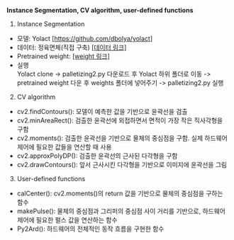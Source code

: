 **Instance Segmentation, CV algorithm, user-defined functions**<br>
1. Instance Segmentation<br>
- 모델: Yolact [https://github.com/dbolya/yolact]<br>
- 데이터: 정육면체(직접 구축) [[데이터 링크]](https://drive.google.com/drive/folders/1mY1t2hW2ppF5HKe9G4--kyBVDySUKixd?usp=share_link)<br>
- Pretrained weight: [[weight 링크]](https://drive.google.com/drive/folders/1mY1t2hW2ppF5HKe9G4--kyBVDySUKixd?usp=share_link)<br>
- 실행<br>
Yolact clone -> palletizing2.py 다운로드 후 Yolact 하위 폴더로 이동 -> pretrained weight 다운 후 weights 폴더에 넣어주기 -> palletizing2.py 실행
2. CV algorithm<br>
- cv2.findContours(): 모델이 예측한 값을 기반으로 윤곽선을 검출<br>
- cv2.minAreaRect(): 검출한 윤곽선에 외접하면서 면적이 가장 작은 직사각형을 구함<br>
- cv2.moments(): 검출한 윤곽선을 기반으로 물체의 중심점을 구함. 실제 하드웨어 제어에 필요한 값들을 연산할 때 사용<br>
- cv2.approxPolyDP(): 검출한 윤곽선의 근사된 다각형을 구함<br>
- cv2.drawContours(): 앞서 근사시킨 다각형을 기반으로 이미지에 윤곽선을 그림
3. User-defined functions<br>
- calCenter(): cv2.moments()의 return 값을 기반으로 물체의 중심점을 구하는 함수<br>
- makePulse(): 물체의 중심점과 그리퍼의 중심점 사이 거리를 기반으로, 하드웨어 제어에 필요한 펄스 값을 연산하는 함수<br>
- Py2Ard(): 하드웨어의 전체적인 동작 흐름을 구현한 함수
